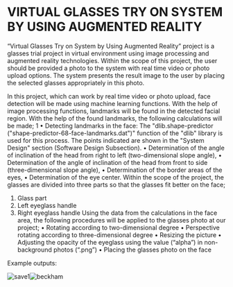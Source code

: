 # VIRTUAL GLASSES TRY ON SYSTEM BY USING AUGMENTED REALITY
 
“Virtual Glasses Try on System by Using Augmented Reality” project is a glasses trial project
in virtual environment using image processing and augmented reality technologies.
Within the scope of this project, the user should be provided a photo to the system
with real time video or photo upload options. The system presents the result image to
the user by placing the selected glasses appropriately in this photo.

In this project, which can work by real time video or photo upload, face detection
will be made using machine learning functions. With the help of image processing
functions, landmarks will be found in the detected facial region. With the help of the
found landmarks, the following calculations will be made;
1
• Detecting landmarks in the face: The "dlib.shape-predictor
("shape-predictor-68-face-landmarks.dat")" function of the "dlib" library is
used for this process. The points indicated are shown in the "System Design"
section (Software Design Subsection).
• Determination of the angle of inclination of the head from right to left
(two-dimensional slope angle),
• Determination of the angle of inclination of the head from front to side
(three-dimensional slope angle),
• Determination of the border areas of the eyes,
• Determination of the eye center.
Within the scope of the project, the glasses are divided into three parts so that the
glasses fit better on the face;
1. Glass part
2. Left eyeglass handle
3. Right eyeglass handle
Using the data from the calculations in the face area, the following procedures will be
applied to the glasses photo at our project;
• Rotating according to two-dimensional degree
• Perspective rotating according to three-dimensional degree
• Resizing the picture
• Adjusting the opacity of the eyeglass using the value (“alpha”) in
non-background photos (“.png”)
• Placing the glasses photo on the face

Example outputs:

![save1](https://user-images.githubusercontent.com/34898893/89314111-efc4d180-d681-11ea-963d-6c9656e8ce3e.PNG)![beckham](https://user-images.githubusercontent.com/34898893/89314143-f6ebdf80-d681-11ea-9356-6a922c04ca71.png)
